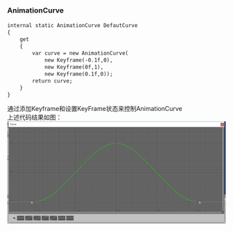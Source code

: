 ### AnimationCurve
    internal static AnimationCurve DefautCurve
    {
        get
        {
            var curve = new AnimationCurve(
                new Keyframe(-0.1f,0),
                new Keyframe(0f,1),
                new Keyframe(0.1f,0));
            return curve;
        }
    }
通过添加Keyframe和设置KeyFrame状态来控制AnimationCurve  
上述代码结果如图：  
![](pic/15.png)